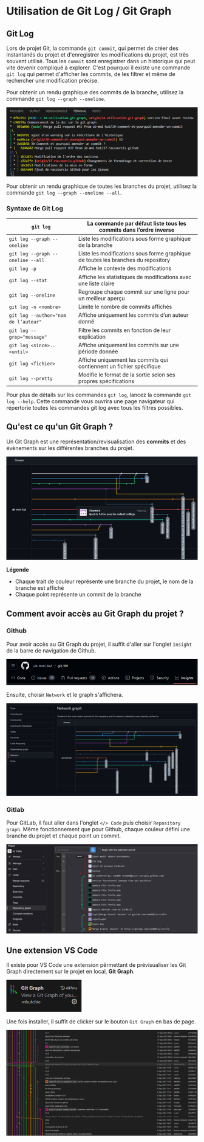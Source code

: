 # Utilisation de Git Log / Git Graph

## Git Log

Lors de projet Git, la commande `git commit`, qui permet de créer des instantanés du projet et d'enregistrer les modifications du projet, est très souvent utilisé. Tous les `commit` sont enregistrer dans un historique qui peut vite devenir compliqué à explorer. C'est pourquoi il existe une commande `git log` qui permet d'afficher les commits, de les filtrer et même de rechercher une modification précise.

Pour obtenir un rendu graphique des commits de la branche, utilisez la commande `git log --graph --oneline`.

![Git log graph](assets/git-log-graph.png)

Pour obtenir un rendu graphique de toutes les branches du projet, utilisez la commande `git log --graph --oneline --all`.

### Syntaxe de Git Log

|`git log`|La commande par défaut liste tous les commits dans l’ordre inverse|
|---|---|
|`git log --graph --oneline`|Liste les modifications sous forme graphique de la branche|
|`git log --graph --oneline --all`|Liste les modifications sous forme graphique de toutes les branches du repository|
|`git log -p`|Affiche le contexte des modifications|
|`git log --stat`|Affiche les statistiques de modifications avec une liste claire|
|`git log --oneline`|Regroupe chaque commit sur une ligne pour un meilleur aperçu|
|`git log -n <nombre>`|Limite le nombre de commits affichés|
|`git log --author="nom de l’auteur"`|Affiche uniquement les commits d’un auteur donné|
|`git log --grep="message"`|Filtre les commits en fonction de leur explication|
|`git log <since>..<until>`|Affiche uniquement les commits sur une période donnée|
|`git log <fichier>`|Affiche uniquement les commits qui contiennent un fichier spécifique|
|`git log --pretty`|Modifie le format de la sortie selon ses propres spécifications|

Pour plus de détails sur les commandes `git log`, lancez la commande `git log --help`. Cette commande vous ouvrira une page navigateur qui répertorie toutes les commandes git log avec tous les filtres possibles.


## Qu'est ce qu'un Git Graph ?

Un Git Graph est une représentation/revisualisation des **commits** et des évènements sur les différentes branches du projet.

![Git Graph](<assets/ex-git-graph.png>)

**Légende**

- Chaque trait de couleur représente une branche du projet, le nom de la branche est affiché
- Chaque point représente un commit de la branche



## Comment avoir accès au Git Graph du projet ?


### Github

Pour avoir accès au Git Graph du projet, il suffit d'aller sur l'onglet `Insight` de la barre de navigation de Github.

![Nav bar Github](assets/nav-bar-github.png)

Ensuite, choisir `Network` et le graph s'affichera.

![Git Graph Github](assets/git-graph-github.png)


### Gitlab

Pour GitLab, il faut aller dans l'onglet `</> Code` puis choisir `Repository graph`. Même fonctionnement que pour Github, chaque couleur défini une branche du projet et chaque point un commit.

![Git Graph Gitlab](assets/git-graph-gitlab.png)



## Une extension VS Code

Il existe pour VS Code une extension pêrmettant de prévisualiser les Git Graph directement sur le projet en local, **Git Graph**.

![Extension VS Code](<assets/extension-vscode.png>)

Une fois installer, il suffit de clicker sur le bouton `Git Graph` en bas de page.

![Git Graph VS Code](assets/git-graph.png)